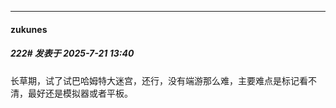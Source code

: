 ﻿
*****

####  zukunes  
##### 222#       发表于 2025-7-21 13:40

长草期，试了试巴哈姆特大迷宫，还行，没有端游那么难，主要难点是标记看不清，最好还是模拟器或者平板。

